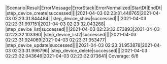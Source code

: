|Scenario|Result|ErrorMessage|ErrorStack|ErrorNormalized|StartDt|EndDt|
|step_device_create|successed||||2021-04-03 02:23:31.448765|2021-04-03 02:23:31.844484|
|step_device_show|successed||||2021-04-03 02:23:31.997151|2021-04-03 02:23:32.043268|
|step_device_list|successed||||2021-04-03 02:23:32.073893|2021-04-03 02:23:32.103390|
|step_device_list2|successed||||2021-04-03 02:23:31.924069|2021-04-03 02:23:31.953477|
|step_device_update|successed||||2021-04-03 02:23:31.953878|2021-04-03 02:23:31.996796|
|step_device_delete|successed||||2021-04-03 02:23:32.043646|2021-04-03 02:23:32.073641|
Coverage: 6/6
